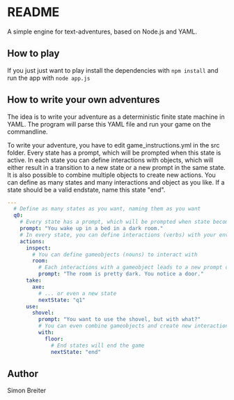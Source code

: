# README

A simple engine for text-adventures, based on Node.js and YAML.


## How to play
If you just just want to play install the dependencies with `npm install` and run 
the app with `node app.js`


## How to write your own adventures
The idea is to write your adventure as a deterministic finite state machine in YAML. 
The program will parse this YAML file and run your game on the commandline.

To write your adventure, you have to edit game_instructions.yml in the src folder. 
Every state has a prompt, which will be prompted when this state is active. In each 
state you can define interactions with objects, which will either result in a transition 
to a new state or a new prompt in the same state. It is also possible to combine multiple 
objects to create new actions. You can define as many states and many interactions 
and object as you like. If a state should be a valid endstate, name this state "end".

```yaml
---
  # Define as many states as you want, naming them as you want
  q0:
    # Every state has a prompt, which will be prompted when state becomes active
    prompt: "You wake up in a bed in a dark room."
    # In every state, you can define interactions (verbs) with your environment
    actions:
      inspect:
        # You can define gameobjects (nouns) to interact with
        room:
          # Each interactions with a gameobject leads to a new prompt on the same state... 
          prompt: "The room is pretty dark. You notice a door."
      take:
        axe: 
          # ... or even a new state
          nextState: "q1"
      use:
        shovel:
          prompt: "You want to use the shovel, but with what?"
          # You can even combine gameobjects and create new interactions
          with:
            floor:
              # End states will end the game
              nextState: "end"
```

## Author
Simon Breiter